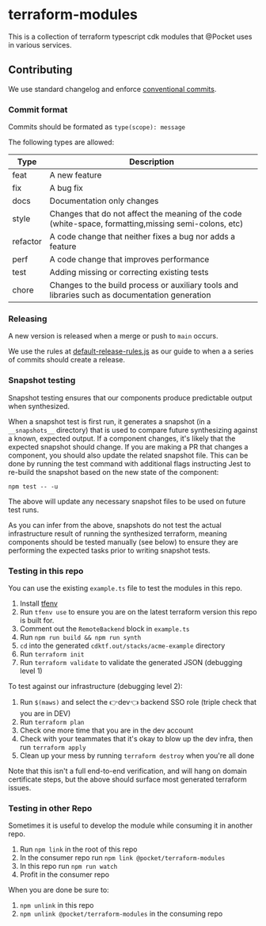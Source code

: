 # terraform-modules

This is a collection of terraform typescript cdk modules
that @Pocket uses in various services.

## Contributing

We use standard changelog and enforce [conventional commits](https://www.conventionalcommits.org/).

### Commit format

Commits should be formated as `type(scope): message`

The following types are allowed:

| Type | Description |
|---|---|
| feat | A new feature |
| fix | A bug fix |
| docs | Documentation only changes |
| style | Changes that do not affect the meaning of the code (white-space, formatting,missing semi-colons, etc) |
| refactor | A code change that neither fixes a bug nor adds a feature |
| perf | A code change that improves performance |
| test | Adding missing or correcting existing tests |
| chore | Changes to the build process or auxiliary tools and libraries such as documentation generation |

### Releasing

A new version is released when a merge or push to `main` occurs.

We use the rules at [default-release-rules.js](https://github.com/semantic-release/commit-analyzer/blob/master/lib/default-release-rules.js) as our guide to when a a series of commits should create a release.

### Snapshot testing

Snapshot testing ensures that our components produce predictable output when synthesized.

When a snapshot test is first run, it generates a snapshot (in a `__snapshots__` directory) that is used to compare future synthesizing against a known, expected output. If a component changes, it's likely that the expected snapshot should change. If you are making a PR that changes a component, you should also update the related snapshot file. This can be done by running the test command with additional flags instructing Jest to re-build the snapshot based on the new state of the component:

`npm test -- -u`

The above will update any necessary snapshot files to be used on future test runs.

As you can infer from the above, snapshots do not test the actual infrastructure result of running the synthesized terraform, meaning components should be tested manually (see below) to ensure they are performing the expected tasks prior to writing snapshot tests.

### Testing in this repo

You can use the existing `example.ts` file to test the modules in this repo.

1. Install [tfenv](https://github.com/tfutils/tfenv)
2. Run `tfenv use` to ensure you are on the latest terraform version this repo is built for.
3. Comment out the `RemoteBackend` block in `example.ts`
4. Run `npm run build && npm run synth`
5. `cd` into the generated `cdktf.out/stacks/acme-example` directory
6. Run `terraform init`
7. Run `terraform validate` to validate the generated JSON (debugging level 1)

To test against our infrastructure (debugging level 2):

1. Run `$(maws)` and select the 👉dev👈 backend SSO role (triple check that you are in DEV)
2. Run `terraform plan`
3. Check one more time that you are in the dev account
4. Check with your teammates that it's okay to blow up the dev infra, then run `terraform apply`
5. Clean up your mess by running `terraform destroy` when you're all done

Note that this isn't a full end-to-end verification, and will hang on domain certificate steps, but the above should surface most generated terraform issues.

### Testing in other Repo

Sometimes it is useful to develop the module while consuming it in another repo.

1. Run `npm link` in the root of this repo
2. In the consumer repo run `npm link @pocket/terraform-modules`
3. In this repo run `npm run watch`
4. Profit in the consumer repo

When you are done be sure to:
1. `npm unlink` in this repo
2. `npm unlink @pocket/terraform-modules` in the consuming repo
